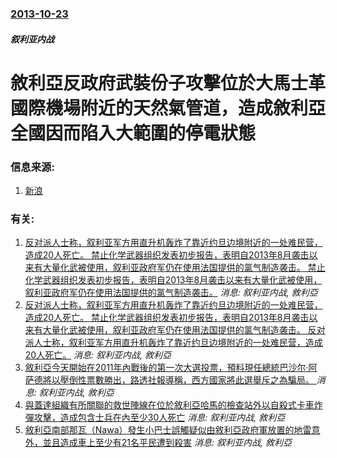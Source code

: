 ### [2013-10-23](/news/2013/10/23/index.md)

##### 叙利亚内战
#  敘利亞反政府武裝份子攻擊位於大馬士革國際機場附近的天然氣管道，造成敘利亞全國因而陷入大範圍的停電狀態 




### 信息来源:

1. [新浪](http://news.sina.com.hk/news/20131024/-12-3098277/1.html)

### 有关:

1. [ 反对派人士称，叙利亚军方用直升机轰炸了靠近约旦边境附近的一处难民营，造成20人死亡。 禁止化学武器组织发表初步报告，表明自2013年8月袭击以来有大量化武被使用，叙利亚政府军仍在使用法国提供的氯气制造袭击。 禁止化学武器组织发表初步报告，表明自2013年8月袭击以来有大量化武被使用，叙利亚政府军仍在使用法国提供的氯气制造袭击。](/zh/news/2014/06/7/反对派人士称-叙利亚军方用直升机轰炸了靠近约旦边境附近的一处难民营-造成20人死亡-禁止化学武器组织发表初步报告-表.md) _消息: 叙利亚内战, 敘利亞_
2. [ 反对派人士称，叙利亚军方用直升机轰炸了靠近约旦边境附近的一处难民营，造成20人死亡。 禁止化学武器组织发表初步报告，表明自2013年8月袭击以来有大量化武被使用，叙利亚政府军仍在使用法国提供的氯气制造袭击。 反对派人士称，叙利亚军方用直升机轰炸了靠近约旦边境附近的一处难民营，造成20人死亡。](/zh/news/2014/06/7/反对派人士称-叙利亚军方用直升机轰炸了靠近约旦边境附近的一处难民营-造成20人死亡-禁止化学武器组织发表初步报告-表.md) _消息: 叙利亚内战, 敘利亞_
3. [ 敘利亞今天開始在2011年內戰後的第一次大選投票，預料現任總統巴沙尔·阿萨德將以壓倒性票數勝出，路透社報導稱，西方國家將此選舉斥之為騙局。 ](/zh/news/2014/06/1/敘利亞今天開始在2011年內戰後的第一次大選投票-預料現任總統巴沙尔-阿萨德將以壓倒性票數勝出-路透社報導稱-西方國家.md) _消息: 叙利亚内战, 敘利亞_
4. [ 與蓋達組織有所關聯的救世陣線在位於敘利亞哈馬的檢查站外以自殺式卡車炸彈攻擊，造成包含士兵在內至少30人死亡](/zh/news/2013/10/20/與蓋達組織有所關聯的救世陣線在位於敘利亞哈馬的檢查站外以自殺式卡車炸彈攻擊-造成包含士兵在內至少30人死亡.md) _消息: 叙利亚内战, 敘利亞_
5. [ 敘利亞南部那瓦（Nawa）發生小巴士誤觸疑似由敘利亞政府軍放置的地雷意外，並且造成車上至少有21名平民遭到殺害](/zh/news/2013/10/16/敘利亞南部那瓦-Nawa-發生小巴士誤觸疑似由敘利亞政府軍放置的地雷意外-並且造成車上至少有21名平民遭到殺害.md) _消息: 叙利亚内战, 敘利亞_

